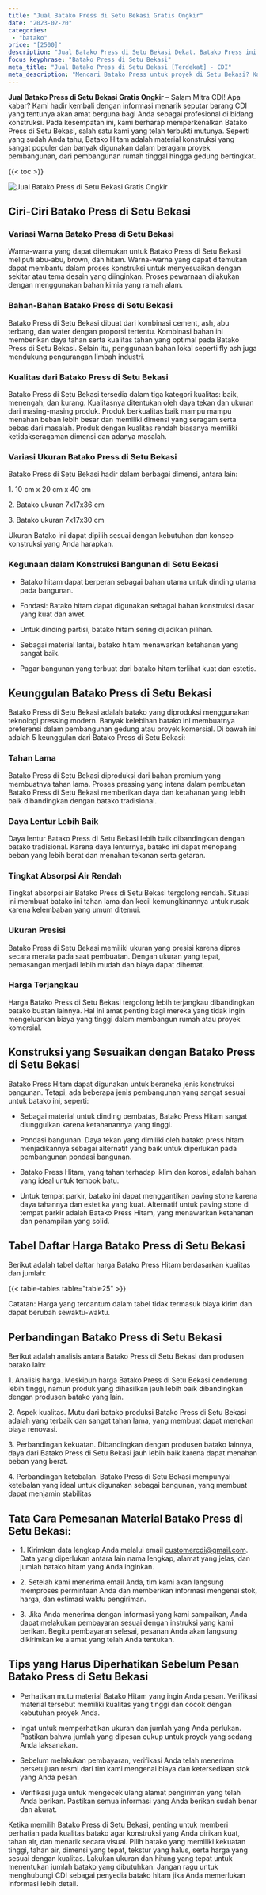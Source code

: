 ```yaml
---
title: "Jual Batako Press di Setu Bekasi Gratis Ongkir"
date: "2023-02-20"
categories:
 - "batako"
price: "[2500]"
description: "Jual Batako Press di Setu Bekasi Dekat. Batako Press ini sering digunakan dalam proyek pembangunan sebagai bahan bangunan dinding yang kuat dan tahan lama. Silakan hubungi kami untuk informasi lebih lanjut."
focus_keyphrase: "Batako Press di Setu Bekasi"
meta_title: "Jual Batako Press di Setu Bekasi [Terdekat] - CDI"
meta_description: "Mencari Batako Press untuk proyek di Setu Bekasi? Kami menyediakan Batako Press berkualitas untuk bahan bangunan dinding. Raih penawaran terbaik sekarang."
---
```


**Jual Batako Press di Setu Bekasi Gratis Ongkir** – Salam Mitra CDI! Apa kabar? Kami hadir kembali dengan informasi menarik seputar barang CDI yang tentunya akan amat berguna bagi Anda sebagai profesional di bidang konstruksi. Pada kesempatan ini, kami berharap memperkenalkan Batako Press di Setu Bekasi, salah satu kami yang telah terbukti mutunya. Seperti yang sudah Anda tahu, Batako Hitam adalah material konstruksi yang sangat populer dan banyak digunakan dalam beragam proyek pembangunan, dari pembangunan rumah tinggal hingga gedung bertingkat.

{{< toc >}}

![Jual Batako Press di Setu Bekasi Gratis Ongkir](/images/batako/batako-press-08.jpg)

## Ciri-Ciri Batako Press di Setu Bekasi

### Variasi Warna Batako Press di Setu Bekasi

Warna-warna yang dapat ditemukan untuk Batako Press di Setu Bekasi meliputi abu-abu, brown, dan hitam. Warna-warna yang dapat ditemukan dapat membantu dalam proses konstruksi untuk menyesuaikan dengan sekitar atau tema desain yang diinginkan. Proses pewarnaan dilakukan dengan menggunakan bahan kimia yang ramah alam.

### Bahan-Bahan Batako Press di Setu Bekasi

Batako Press di Setu Bekasi dibuat dari kombinasi cement, ash, abu terbang, dan water dengan proporsi tertentu. Kombinasi bahan ini memberikan daya tahan serta kualitas tahan yang optimal pada Batako Press di Setu Bekasi. Selain itu, penggunaan bahan lokal seperti fly ash juga mendukung pengurangan limbah industri.

### Kualitas dari Batako Press di Setu Bekasi

Batako Press di Setu Bekasi tersedia dalam tiga kategori kualitas: baik, menengah, dan kurang. Kualitasnya ditentukan oleh daya tekan dan ukuran dari masing-masing produk. Produk berkualitas baik mampu mampu menahan beban lebih besar dan memiliki dimensi yang seragam serta bebas dari masalah. Produk dengan kualitas rendah biasanya memiliki ketidakseragaman dimensi dan adanya masalah.

### Variasi Ukuran Batako Press di Setu Bekasi

Batako Press di Setu Bekasi hadir dalam berbagai dimensi, antara lain:

1\. 10 cm x 20 cm x 40 cm

2\. Batako ukuran 7x17x36 cm

3\. Batako ukuran 7x17x30 cm

Ukuran Batako ini dapat dipilih sesuai dengan kebutuhan dan konsep konstruksi yang Anda harapkan.

### Kegunaan dalam Konstruksi Bangunan di Setu Bekasi

*   Batako hitam dapat berperan sebagai bahan utama untuk dinding utama pada bangunan.

*   Fondasi: Batako hitam dapat digunakan sebagai bahan konstruksi dasar yang kuat dan awet.

*   Untuk dinding partisi, batako hitam sering dijadikan pilihan.

*   Sebagai material lantai, batako hitam menawarkan ketahanan yang sangat baik.

*   Pagar bangunan yang terbuat dari batako hitam terlihat kuat dan estetis.

## Keunggulan Batako Press di Setu Bekasi

Batako Press di Setu Bekasi adalah batako yang diproduksi menggunakan teknologi pressing modern. Banyak kelebihan batako ini membuatnya preferensi dalam pembangunan gedung atau proyek komersial. Di bawah ini adalah 5 keunggulan dari Batako Press di Setu Bekasi:

### Tahan Lama

Batako Press di Setu Bekasi diproduksi dari bahan premium yang membuatnya tahan lama. Proses pressing yang intens dalam pembuatan Batako Press di Setu Bekasi memberikan daya dan ketahanan yang lebih baik dibandingkan dengan batako tradisional.

### Daya Lentur Lebih Baik

Daya lentur Batako Press di Setu Bekasi lebih baik dibandingkan dengan batako tradisional. Karena daya lenturnya, batako ini dapat menopang beban yang lebih berat dan menahan tekanan serta getaran.

### Tingkat Absorpsi Air Rendah

Tingkat absorpsi air Batako Press di Setu Bekasi tergolong rendah. Situasi ini membuat batako ini tahan lama dan kecil kemungkinannya untuk rusak karena kelembaban yang umum ditemui.

### Ukuran Presisi

Batako Press di Setu Bekasi memiliki ukuran yang presisi karena dipres secara merata pada saat pembuatan. Dengan ukuran yang tepat, pemasangan menjadi lebih mudah dan biaya dapat dihemat.

### Harga Terjangkau

Harga Batako Press di Setu Bekasi tergolong lebih terjangkau dibandingkan batako buatan lainnya. Hal ini amat penting bagi mereka yang tidak ingin mengeluarkan biaya yang tinggi dalam membangun rumah atau proyek komersial.

## Konstruksi yang Sesuaikan dengan Batako Press di Setu Bekasi

Batako Press Hitam dapat digunakan untuk beraneka jenis konstruksi bangunan. Tetapi, ada beberapa jenis pembangunan yang sangat sesuai untuk batako ini, seperti:

*   Sebagai material untuk dinding pembatas, Batako Press Hitam sangat diunggulkan karena ketahanannya yang tinggi.

*   Pondasi bangunan. Daya tekan yang dimiliki oleh batako press hitam menjadikannya sebagai alternatif yang baik untuk diperlukan pada pembangunan pondasi bangunan.

*   Batako Press Hitam, yang tahan terhadap iklim dan korosi, adalah bahan yang ideal untuk tembok batu.

*   Untuk tempat parkir, batako ini dapat menggantikan paving stone karena daya tahannya dan estetika yang kuat. Alternatif untuk paving stone di tempat parkir adalah Batako Press Hitam, yang menawarkan ketahanan dan penampilan yang solid.

## Tabel Daftar Harga Batako Press di Setu Bekasi

Berikut adalah tabel daftar harga Batako Press Hitam berdasarkan kualitas dan jumlah:

{{< table-tables table="table25" >}}

Catatan: Harga yang tercantum dalam tabel tidak termasuk biaya kirim dan dapat berubah sewaktu-waktu.

## Perbandingan Batako Press di Setu Bekasi

Berikut adalah analisis antara Batako Press di Setu Bekasi dan produsen batako lain:

1\.  Analisis harga. Meskipun harga Batako Press di Setu Bekasi cenderung lebih tinggi, namun produk yang dihasilkan jauh lebih baik dibandingkan dengan produsen batako yang lain.

2\.  Aspek kualitas. Mutu dari batako produksi Batako Press di Setu Bekasi adalah yang terbaik dan sangat tahan lama, yang membuat dapat menekan biaya renovasi.

3\.  Perbandingan kekuatan. Dibandingkan dengan produsen batako lainnya, daya dari Batako Press di Setu Bekasi jauh lebih baik karena dapat menahan beban yang berat.

4\.  Perbandingan ketebalan. Batako Press di Setu Bekasi mempunyai ketebalan yang ideal untuk digunakan sebagai bangunan, yang membuat dapat menjamin stabilitas

## Tata Cara Pemesanan Material Batako Press di Setu Bekasi:

*   1\. Kirimkan data lengkap Anda melalui email customercdi@gmail.com. Data yang diperlukan antara lain nama lengkap, alamat yang jelas, dan jumlah batako hitam yang Anda inginkan.

*   2\. Setelah kami menerima email Anda, tim kami akan langsung memproses permintaan Anda dan memberikan informasi mengenai stok, harga, dan estimasi waktu pengiriman.

*   3\. Jika Anda menerima dengan informasi yang kami sampaikan, Anda dapat melakukan pembayaran sesuai dengan instruksi yang kami berikan. Begitu pembayaran selesai, pesanan Anda akan langsung dikirimkan ke alamat yang telah Anda tentukan.

## Tips yang Harus Diperhatikan Sebelum Pesan Batako Press di Setu Bekasi

*   Perhatikan mutu material Batako Hitam yang ingin Anda pesan. Verifikasi material tersebut memiliki kualitas yang tinggi dan cocok dengan kebutuhan proyek Anda.

*   Ingat untuk memperhatikan ukuran dan jumlah yang Anda perlukan. Pastikan bahwa jumlah yang dipesan cukup untuk proyek yang sedang Anda laksanakan.

*   Sebelum melakukan pembayaran, verifikasi Anda telah menerima persetujuan resmi dari tim kami mengenai biaya dan ketersediaan stok yang Anda pesan.

*   Verifikasi juga untuk mengecek ulang alamat pengiriman yang telah Anda berikan. Pastikan semua informasi yang Anda berikan sudah benar dan akurat.

Ketika memilih Batako Press di Setu Bekasi, penting untuk memberi perhatian pada kualitas batako agar konstruksi yang Anda dirikan kuat, tahan air, dan menarik secara visual. Pilih batako yang memiliki kekuatan tinggi, tahan air, dimensi yang tepat, tekstur yang halus, serta harga yang sesuai dengan kualitas. Lakukan ukuran dan hitung yang tepat untuk menentukan jumlah batako yang dibutuhkan. Jangan ragu untuk menghubungi CDI sebagai penyedia batako hitam jika Anda memerlukan informasi lebih detail.